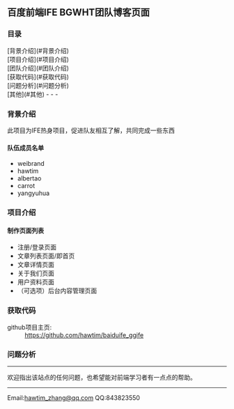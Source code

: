 <h2>百度前端IFE BGWHT团队博客页面</h2>
<h3>目录</h3>
[背景介绍](#背景介绍)<br>
[项目介绍](#项目介绍)<br>
[团队介绍](#团队介绍)<br>
[获取代码](#获取代码)<br>
[问题分析](#问题分析)<br>
[其他](#其他)
- - -
<a name="背景介绍"></a>
  <h3>背景介绍</h3>
  <p>此项目为IFE热身项目，促进队友相互了解，共同完成一些东西</p>
<a name="团队介绍"></a>
<h4>队伍成员名单</h4>
<ul>
  <li>weibrand</li>
  <li>hawtim</li>
  <li>albertao</li>
  <li>carrot</li>
  <li>yangyuhua</li>
</ul>
<a name="项目介绍"></a>
<h3>项目介绍</h3>
<h4>制作页面列表</h4>
<ul>
  <li>注册/登录页面</li>
  <li>文章列表页面/即首页</li>
  <li>文章详情页面</li>
  <li>关于我们页面</li>
  <li>用户资料页面</li>
  <li>（可选项）后台内容管理页面</li>
</ul>
<a name="获取代码"></a>
  <h3>获取代码</h3>
  <dt>github项目主页:</dt>
  <dd><a href="https://github.com/hawtim/baiduife_ggife">https://github.com/hawtim/baiduife_ggife</dd>

<a name="问题分析"></a>
  <h3>问题分析</h3>
<!-- <ol>
  <li>
    <h4></h4>
    <p class="answer">&nbsp;</p>
  </li>
  <li>
    <h4>&nbsp;</h4>
    <p class="answer">&nbsp;</p>
  </li>
  <li>
    <h4>&nbsp;</h4>
    <p class="answer">&nbsp;</p>
  </li>
  <li>
    <h4>&nbsp;</h4>
    <p class="answer">&nbsp;</p>
  </li>
  <li>
    <h4>&nbsp;</h4>
    <p class="answer">&nbsp;</p>
  </li>
</ol> -->

<a name="其他"></a>
****
欢迎指出该站点的任何问题，也希望能对前端学习者有一点点的帮助。
****
Email:<hawtim_zhang@qq.com>
QQ:843823550
